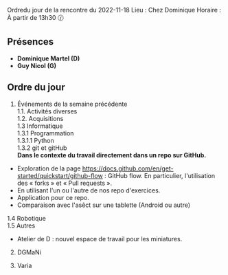 Ordredu jour de la rencontre du 2022-11-18
Lieu :    Chez Dominique
Horaire : À partir de 13h30 🕜  
## Présences
* **Dominique Martel (D)**
* **Guy Nicol (G)**

## Ordre du jour
1. Événements de la semaine précédente  
1.1.  Activités diverses  
1.2.  Acquisitions  
1.3 Informatique  
1.3.1 Programmation  
1.3.1.1 Python  
1.3.2 git et gitHub  
**Dans le contexte du travail directement dans un repo sur GitHub.**
- Exploration de la page https://docs.github.com/en/get-started/quickstart/github-flow : GitHub flow. En particulier, l'utilisation des « forks » et « Pull requests ».  
- En utilisant l'un ou l'autre de nos repo d'exercices.
- Application pour ce repo.
- Comparaison avec l'asêct sur une tablette (Android ou autre)

1.4 Robotique  
1.5 Autres 
- Atelier de D : nouvel espace de travail pour les miniatures.

2. DGMaNi  

3. Varia  
